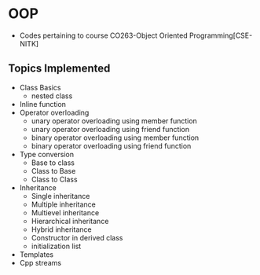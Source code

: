 # OOP
- Codes pertaining to course CO263-Object Oriented Programming[CSE-NITK]

## Topics Implemented

* Class Basics
  * nested class
* Inline function
* Operator overloading
  * unary operator overloading using member function
  * unary operator overloading using friend function
  * binary operator overloading using member function
  * binary operator overloading using friend function
* Type conversion
   * Base to class
   * Class to Base
   * Class to Class
* Inheritance
   * Single inheritance
   * Multiple inheritance
   * Multievel inheritance
   * Hierarchical inheritance
   * Hybrid inheritance
   * Constructor in derived class 
   * initialization list 
* Templates
* Cpp streams

